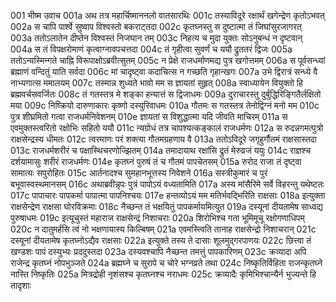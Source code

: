 001  भीष्म उवाच
001a अथ तत्र महार्चिष्माननलो वातसारथिः
001c तस्याविदूरे रक्षार्थं खगेन्द्रेण कृतोऽभवत्
002a स चापि पार्श्वे सुष्वाप विश्वस्तो बकराट्तदा
002c कृतघ्नस्तु स दुष्टात्मा तं जिघांसुरजागरत्
003a ततोऽलातेन दीप्तेन विश्वस्तं निजघान तम्
003c निहत्य च मुदा युक्तः सोऽनुबन्धं न दृष्टवान्
004a स तं विपक्षरोमाणं कृत्वाग्नावपचत्तदा
004c तं गृहीत्वा सुवर्णं च ययौ द्रुततरं द्विजः
005a ततोऽन्यस्मिन्गते चाह्नि विरूपाक्षोऽब्रवीत्सुतम्
005c न प्रेक्षे राजधर्माणमद्य पुत्र खगोत्तमम्
006a स पूर्वसन्ध्यां ब्रह्माणं वन्दितुं याति सर्वदा
006c मां चादृष्ट्वा कदाचित्स न गच्छति गृहान्खगः
007a उभे द्विरात्रं सन्ध्ये वै नाभ्यगात्स ममालयम्
007c तस्मान्न शुध्यते भावो मम स ज्ञायतां सुहृत्
008a स्वाध्यायेन वियुक्तो हि ब्रह्मवर्चसवर्जितः
008c तं गतस्तत्र मे शङ्का हन्यात्तं स द्विजाधमः
009a दुराचारस्तु दुर्बुद्धिरिङ्गितैर्लक्षितो मया
009c निष्क्रियो दारुणाकारः कृष्णो दस्युरिवाधमः
010a गौतमः स गतस्तत्र तेनोद्विग्नं मनो मम
010c पुत्र शीघ्रमितो गत्वा राजधर्मनिवेशनम्
010e ज्ञायतां स विशुद्धात्मा यदि जीवति माचिरम्
011a स एवमुक्तस्त्वरितो रक्षोभिः सहितो ययौ
011c न्यग्रोधं तत्र चापश्यत्कङ्कालं राजधर्मणः
012a स रुदन्नगमत्पुत्रो राक्षसेन्द्रस्य धीमतः
012c त्वरमाणः परं शक्त्या गौतमग्रहणाय वै
013a ततोऽविदूरे जगृहुर्गौतमं राक्षसास्तदा
013c राजधर्मशरीरं च पक्षास्थिचरणोज्झितम्
014a तमादायाथ रक्षांसि द्रुतं मेरुव्रजं ययुः
014c राज्ञश्च दर्शयामासुः शरीरं राजधर्मणः
014e कृतघ्नं पुरुषं तं च गौतमं पापचेतसम्
015a रुरोद राजा तं दृष्ट्वा सामात्यः सपुरोहितः
015c आर्तनादश्च सुमहानभूत्तस्य निवेशने
016a सस्त्रीकुमारं च पुरं बभूवास्वस्थमानसम्
016c अथाब्रवीन्नृपः पुत्रं पापोऽयं वध्यतामिति
017a अस्य मांसैरिमे सर्वे विहरन्तु यथेष्टतः
017c पापाचारः पापकर्मा पापात्मा पापनिश्चयः
017e हन्तव्योऽयं मम मतिर्भवद्भिरिति राक्षसाः
018a इत्युक्ता राक्षसेन्द्रेण राक्षसा घोरविक्रमाः
018c नैच्छन्त तं भक्षयितुं पापकर्मायमित्युत
019a दस्यूनां दीयतामेष साध्वद्य पुरुषाधमः
019c इत्यूचुस्तं महाराज राक्षसेन्द्रं निशाचराः
020a शिरोभिश्च गता भूमिमूचू रक्षोगणाधिपम्
020c न दातुमर्हसि त्वं नो भक्षणायास्य किल्बिषम्
021a एवमस्त्विति तानाह राक्षसेन्द्रो निशाचरान्
021c दस्यूनां दीयतामेष कृतघ्नोऽद्यैव राक्षसाः
022a इत्युक्ते तस्य ते दासाः शूलमुद्गरपाणयः
022c छित्त्वा तं खण्डशः पापं दस्युभ्यः प्रददुस्तदा
023a दस्यवश्चापि नैच्छन्त तमत्तुं पापकारिणम्
023c क्रव्यादा अपि राजेन्द्र कृतघ्नं नोपभुञ्जते
024a ब्रह्मघ्ने च सुरापे च चोरे भग्नव्रते तथा
024c निष्कृतिर्विहिता राजन्कृतघ्ने नास्ति निष्कृतिः
025a मित्रद्रोही नृशंसश्च कृतघ्नश्च नराधमः
025c क्रव्यादैः कृमिभिश्चान्यैर्न भुज्यन्ते हि तादृशाः

